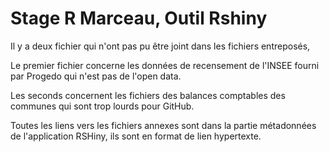 # Stage R Marceau, Outil Rshiny

Il y a deux fichier qui n'ont pas pu être joint dans les fichiers entreposés,

Le premier fichier concerne les données de recensement de l'INSEE fourni par Progedo qui n'est pas de l'open data.

Les seconds concernent les fichiers des balances comptables des communes qui sont trop lourds pour GitHub. 

Toutes les liens vers les fichiers annexes sont dans la partie métadonnées de l'application RSHiny, ils sont en format de lien hypertexte.


